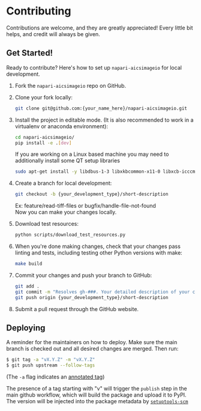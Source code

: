 # Contributing

Contributions are welcome, and they are greatly appreciated! Every little bit
helps, and credit will always be given.

## Get Started!

Ready to contribute? Here's how to set up `napari-aicsimageio` for local development.

1. Fork the `napari-aicsimageio` repo on GitHub.

2. Clone your fork locally:

    ```bash
    git clone git@github.com:{your_name_here}/napari-aicsimageio.git
    ```

3. Install the project in editable mode. (It is also recommended to work in a virtualenv or anaconda environment):

    ```bash
    cd napari-aicsimageio/
    pip install -e .[dev]
    ```

    If you are working on a Linux based machine you may need to additionally install
    some QT setup libraries

    ```bash
    sudo apt-get install -y libdbus-1-3 libxkbcommon-x11-0 libxcb-icccm4 libxcb-image0 libxcb-keysyms1 libxcb-randr0 libxcb-render-util0 libxcb-xinerama0 libxcb-xinput0 libxcb-xfixes0 xvfb
    ```

4. Create a branch for local development:

    ```bash
    git checkout -b {your_development_type}/short-description
    ```

    Ex: feature/read-tiff-files or bugfix/handle-file-not-found<br>
    Now you can make your changes locally.

5. Download test resources:

    ```bash
    python scripts/download_test_resources.py
    ```

6. When you're done making changes, check that your changes pass linting and
   tests, including testing other Python versions with make:

    ```bash
    make build
    ```

7. Commit your changes and push your branch to GitHub:

    ```bash
    git add .
    git commit -m "Resolves gh-###. Your detailed description of your changes."
    git push origin {your_development_type}/short-description
    ```

8. Submit a pull request through the GitHub website.

## Deploying

A reminder for the maintainers on how to deploy.
Make sure the main branch is checked out and all desired changes
are merged. Then run:

```bash
$ git tag -a "vX.Y.Z" -m "vX.Y.Z"
$ git push upstream --follow-tags
```

(The `-a` flag indicates an [annotated tag](https://git-scm.com/book/en/v2/Git-Basics-Tagging))

The presence of a tag starting with "v" will trigger the `publish` step in the
main github workflow, which will build the package and upload it to PyPI. The
version will be injected into the package metadata by
[`setuptools-scm`](https://github.com/pypa/setuptools_scm)